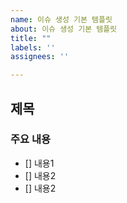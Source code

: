 ```yaml
---
name: 이슈 생성 기본 템플릿
about: 이슈 생성 기본 템플릿
title: ""
labels: ''
assignees: ''

---
```


## 제목
### 주요 내용
- [] 내용1
- [] 내용2
- [] 내용2
